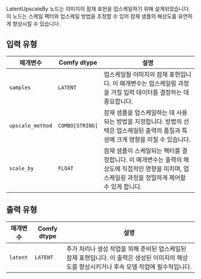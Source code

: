 
LatentUpscaleBy 노드는 이미지의 잠재 표현을 업스케일하기 위해 설계되었습니다. 이 노드는 스케일 팩터와 업스케일 방법을 조정할 수 있어 잠재 샘플의 해상도를 유연하게 향상시킬 수 있습니다.
## 입력 유형

| 매개변수     | Comfy dtype  | 설명 |
|---------------|--------------|-------------|
| `samples`     | `LATENT`     | 업스케일될 이미지의 잠재 표현입니다. 이 매개변수는 업스케일링 과정을 거칠 입력 데이터를 결정하는 데 중요합니다. |
| `upscale_method` | `COMBO[STRING]` | 잠재 샘플을 업스케일하는 데 사용되는 방법을 지정합니다. 방법의 선택은 업스케일된 출력의 품질과 특성에 크게 영향을 미칠 수 있습니다. |
| `scale_by`    | `FLOAT`      | 잠재 샘플이 스케일되는 팩터를 결정합니다. 이 매개변수는 출력의 해상도에 직접적인 영향을 미치며, 업스케일링 과정을 정밀하게 제어할 수 있게 합니다. |

## 출력 유형

| 매개변수 | Comfy dtype | 설명 |
|-----------|-------------|-------------|
| `latent`  | `LATENT`    | 추가 처리나 생성 작업을 위해 준비된 업스케일된 잠재 표현입니다. 이 출력은 생성된 이미지의 해상도를 향상시키거나 후속 모델 작업에 필수적입니다. |